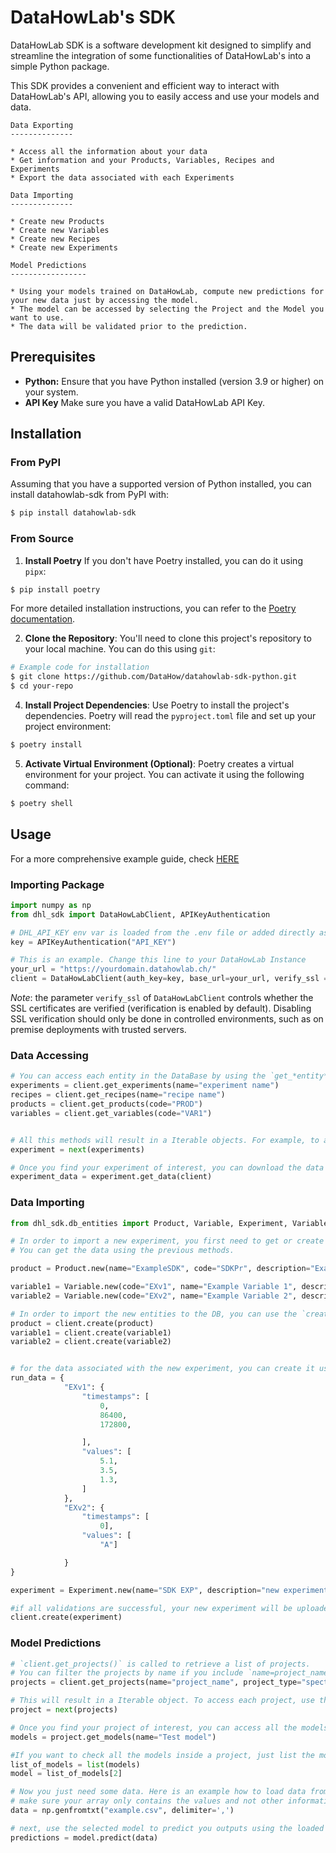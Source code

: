 # DataHowLab's SDK

DataHowLab SDK is a software development kit designed to simplify and streamline 
the integration of some functionalities of DataHowLab's into a simple Python package. 

This SDK provides a convenient and efficient way to interact with DataHowLab's API, 
allowing you to easily access and use your models and data.

    Data Exporting
    --------------

    * Access all the information about your data
    * Get information and your Products, Variables, Recipes and Experiments
    * Export the data associated with each Experiments

    Data Importing
    --------------

    * Create new Products
    * Create new Variables
    * Create new Recipes
    * Create new Experiments

    Model Predictions
    -----------------

    * Using your models trained on DataHowLab, compute new predictions for your new data just by accessing the model. 
    * The model can be accessed by selecting the Project and the Model you want to use.
    * The data will be validated prior to the prediction.

## Prerequisites

- **Python:** Ensure that you have Python installed (version 3.9 or higher) on your system.
- **API Key** Make sure you have a valid DataHowLab API Key.

## Installation

### From PyPI

Assuming that you have a supported version of Python installed, you can install datahowlab-sdk from PyPI with: 

```bash
$ pip install datahowlab-sdk
```

### From Source

1. **Install Poetry** If you don't have Poetry installed, you can do it using `pipx`:

```bash 
$ pip install poetry
```

For more detailed installation instructions, you can refer to the [Poetry documentation](https://python-poetry.org/docs/#installation).

2. **Clone the Repository**: You'll need to clone this project's repository to your local machine. You can do this using `git`:

```bash
# Example code for installation
$ git clone https://github.com/DataHow/datahowlab-sdk-python.git
$ cd your-repo
```

4. **Install Project Dependencies**: Use Poetry to install the project's dependencies. Poetry will read the `pyproject.toml` file and set up your project environment:

```bash 
$ poetry install
```

5. **Activate Virtual Environment (Optional)**: Poetry creates a virtual environment for your project. You can activate it using the following command:
```bash 
$ poetry shell
```

## Usage

For a more comprehensive example guide, check [HERE](examples.ipynb)

### Importing Package

```python
import numpy as np
from dhl_sdk import DataHowLabClient, APIKeyAuthentication

# DHL_API_KEY env var is loaded from the .env file or added directly as an argument here 
key = APIKeyAuthentication("API_KEY")

# This is an example. Change this line to your DataHowLab Instance
your_url = "https://yourdomain.datahowlab.ch/"
client = DataHowLabClient(auth_key=key, base_url=your_url, verify_ssl = True)
```

*Note*: the parameter `verify_ssl` of `DataHowLabClient` controls whether the SSL certificates are verified (verification is enabled by default). Disabling SSL verification should only be done in controlled environments, such as on premise deployments with trusted servers.

### Data Accessing 

```python
# You can access each entity in the DataBase by using the `get_*entity*` method, i.e. 
experiments = client.get_experiments(name="experiment name")
recipes = client.get_recipes(name="recipe name")
products = client.get_products(code="PROD")
variables = client.get_variables(code="VAR1")


# All this methods will result in a Iterable objects. For example, to access each experiment, use the `next(experiments)` method.
experiment = next(experiments)

# Once you find your experiment of interest, you can download the data of that experiment by referencing your `client`
experiment_data = experiment.get_data(client)
```


### Data Importing

```python
from dhl_sdk.db_entities import Product, Variable, Experiment, VariableCategorical, VariableNumeric

# In order to import a new experiment, you first need to get or create the correspoding variables and product. 
# You can get the data using the previous methods. 

product = Product.new(name="ExampleSDK", code="SDKPr", description="Example Product")

variable1 = Variable.new(code="EXv1", name="Example Variable 1", description="This is an example X variable", measurement_unit="l", variable_group="X Variables", variable_type=VariableNumeric())
variable2 = Variable.new(code="EXv2", name="Example Variable 2", description="This is an example Z variable", measurement_unit="n", variable_group="Z Variables", variable_type=VariableCategorical())

# In order to import the new entities to the DB, you can use the `create` method of the client.
product = client.create(product)
variable1 = client.create(variable1)
variable2 = client.create(variable2)


# for the data associated with the new experiment, you can create it using a dictionary form, with the {"variable code": {"timestamps": [], "values": []}}
run_data = {
            "EXv1": {
                "timestamps": [
                    0,
                    86400,
                    172800,

                ],
                "values": [
                    5.1,
                    3.5,
                    1.3,
                ]
            },
            "EXv2": {
                "timestamps": [
                    0],
                "values": [
                    "A"]

            }
}

experiment = Experiment.new(name="SDK EXP", description="new experiment test for sdk", product=product, variables=[variable1, variable2], data_type="run", data=run_data, variant="run", start_time="2020-09-21T08:45:50Z", end_time="2020-10-05T08:45:50Z")

#if all validations are successful, your new experiment will be uploaded to the database using:
client.create(experiment)
```


### Model Predictions

```python
# `client.get_projects()` is called to retrieve a list of projects. 
# You can filter the projects by name if you include `name=project_name` and project type `spectroscopy/cultivation`. 
projects = client.get_projects(name="project_name", project_type="spectroscopy")

# This will result in a Iterable object. To access each project, use the `next(projects)` function.
project = next(projects)

# Once you find your project of interest, you can access all the models
models = project.get_models(name="Test model")

#If you want to check all the models inside a project, just list the models and select from there
list_of_models = list(models)
model = list_of_models[2]

# Now you just need some data. Here is an example how to load data from an example.csv file using numpy
# make sure your array only contains the values and not other information, like labels
data = np.genfromtxt("example.csv", delimiter=',')

# next, use the selected model to predict you outputs using the loaded spectra
predictions = model.predict(data)

```
